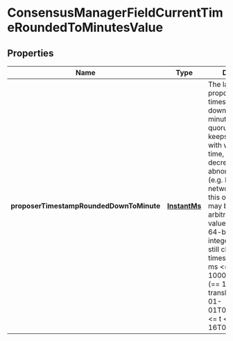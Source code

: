 

# ConsensusManagerFieldCurrentTimeRoundedToMinutesValue


## Properties

| Name | Type | Description | Notes |
|------------ | ------------- | ------------- | -------------|
|**proposerTimestampRoundedDownToMinute** | [**InstantMs**](InstantMs.md) | The latest round proposer&#39;s timestamp (rounded down to the current minute). An honest quorum of validators keeps this aligned with wall-clock time, and non-decreasing.  Note: in abnormal cases (e.g. Byzantine network quorum), this on-ledger field may be set to an arbitrary, extreme value allowed by 64-bit signed integer. The API will still clamp the timestamp to &#x60;0 &lt;&#x3D; ms &lt;&#x3D; 100000000000000 (&#x3D;&#x3D; 10^14)&#x60;, which translates to &#x60;1970-01-01T00:00:00.000Z &lt;&#x3D; t &lt;&#x3D; 5138-11-16T09:46:40.000Z&#x60;.  |  |



